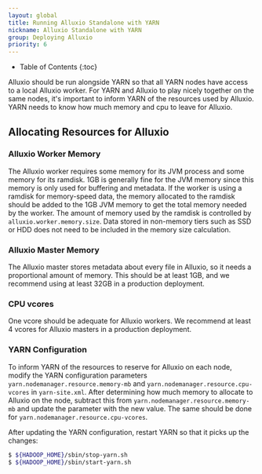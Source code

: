 ```yaml
---
layout: global
title: Running Alluxio Standalone with YARN
nickname: Alluxio Standalone with YARN
group: Deploying Alluxio
priority: 6
---
```


* Table of Contents
{:toc}

Alluxio should be run alongside YARN so that all YARN nodes have access to a local Alluxio worker.
For YARN and Alluxio to play nicely together on the same nodes, it's important to inform YARN of
the resources used by Alluxio. YARN needs to know how much memory and cpu to leave for Alluxio.

## Allocating Resources for Alluxio

### Alluxio Worker Memory

The Alluxio worker requires some memory for its JVM process and some memory for its ramdisk.
1GB is generally fine for the JVM memory since this memory is only used for buffering and metadata.
If the worker is using a ramdisk for memory-speed data, the memory allocated to the ramdisk should
be added to the 1GB JVM memory to get the total memory needed by the worker. The amount of memory used
by the ramdisk is controlled by `alluxio.worker.memory.size`. Data stored in non-memory tiers such as
SSD or HDD does not need to be included in the memory size calculation.

### Alluxio Master Memory

The Alluxio master stores metadata about every file in Alluxio, so it needs a proportional amount
of memory. This should be at least 1GB, and we recommend using at least 32GB in a production deployment.

### CPU vcores

One vcore should be adequate for Alluxio workers. We recommend at least 4 vcores for Alluxio masters
in a production deployment.

### YARN Configuration

To inform YARN of the resources to reserve for Alluxio on each node, modify the YARN configuration
parameters `yarn.nodemanager.resource.memory-mb` and `yarn.nodemanager.resource.cpu-vcores` in
`yarn-site.xml`. After determining how much memory to allocate to Alluxio on the node, subtract this from
`yarn.nodemanager.resource.memory-mb` and update the parameter with the new value. The same should be done
for `yarn.nodemanager.resource.cpu-vcores`.

After updating the YARN configuration, restart YARN so that it picks up the changes:

```bash
$ ${HADOOP_HOME}/sbin/stop-yarn.sh
$ ${HADOOP_HOME}/sbin/start-yarn.sh
```
